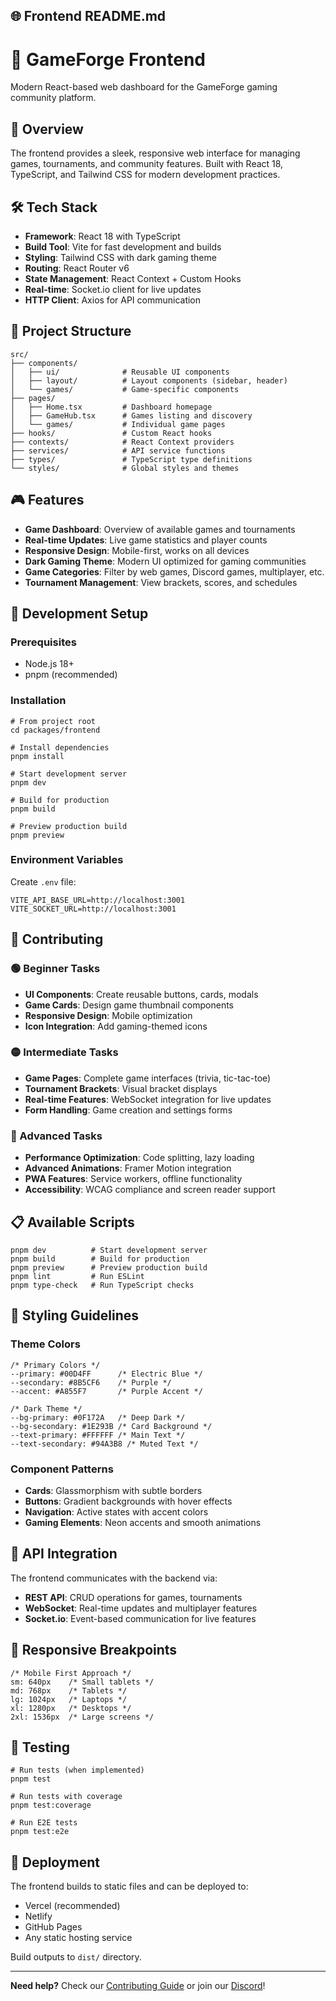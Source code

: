 ## 🌐 Frontend README.md


# 🎨 GameForge Frontend

Modern React-based web dashboard for the GameForge gaming community platform.

## 🚀 Overview

The frontend provides a sleek, responsive web interface for managing games, tournaments, and community features. Built with React 18, TypeScript, and Tailwind CSS for modern development practices.

## 🛠️ Tech Stack

- **Framework**: React 18 with TypeScript
- **Build Tool**: Vite for fast development and builds
- **Styling**: Tailwind CSS with dark gaming theme
- **Routing**: React Router v6
- **State Management**: React Context + Custom Hooks
- **Real-time**: Socket.io client for live updates
- **HTTP Client**: Axios for API communication

## 📁 Project Structure

```
src/
├── components/
│   ├── ui/              # Reusable UI components
│   ├── layout/          # Layout components (sidebar, header)
│   └── games/           # Game-specific components
├── pages/
│   ├── Home.tsx         # Dashboard homepage
│   ├── GameHub.tsx      # Games listing and discovery
│   └── games/           # Individual game pages
├── hooks/               # Custom React hooks
├── contexts/            # React Context providers
├── services/            # API service functions
├── types/               # TypeScript type definitions
└── styles/              # Global styles and themes
```

## 🎮 Features

- **Game Dashboard**: Overview of available games and tournaments
- **Real-time Updates**: Live game statistics and player counts
- **Responsive Design**: Mobile-first, works on all devices
- **Dark Gaming Theme**: Modern UI optimized for gaming communities
- **Game Categories**: Filter by web games, Discord games, multiplayer, etc.
- **Tournament Management**: View brackets, scores, and schedules

## 🚀 Development Setup

### Prerequisites
- Node.js 18+
- pnpm (recommended)

### Installation
```
# From project root
cd packages/frontend

# Install dependencies
pnpm install

# Start development server
pnpm dev

# Build for production
pnpm build

# Preview production build
pnpm preview
```

### Environment Variables
Create `.env` file:
```
VITE_API_BASE_URL=http://localhost:3001
VITE_SOCKET_URL=http://localhost:3001
```

## 🎯 Contributing

### 🟢 Beginner Tasks
- **UI Components**: Create reusable buttons, cards, modals
- **Game Cards**: Design game thumbnail components
- **Responsive Design**: Mobile optimization
- **Icon Integration**: Add gaming-themed icons

### 🟡 Intermediate Tasks
- **Game Pages**: Complete game interfaces (trivia, tic-tac-toe)
- **Tournament Brackets**: Visual bracket displays
- **Real-time Features**: WebSocket integration for live updates
- **Form Handling**: Game creation and settings forms

### 🔴 Advanced Tasks
- **Performance Optimization**: Code splitting, lazy loading
- **Advanced Animations**: Framer Motion integration
- **PWA Features**: Service workers, offline functionality
- **Accessibility**: WCAG compliance and screen reader support

## 📋 Available Scripts

```
pnpm dev          # Start development server
pnpm build        # Build for production
pnpm preview      # Preview production build
pnpm lint         # Run ESLint
pnpm type-check   # Run TypeScript checks
```

## 🎨 Styling Guidelines

### Theme Colors
```
/* Primary Colors */
--primary: #00D4FF      /* Electric Blue */
--secondary: #8B5CF6    /* Purple */
--accent: #A855F7       /* Purple Accent */

/* Dark Theme */
--bg-primary: #0F172A   /* Deep Dark */
--bg-secondary: #1E293B /* Card Background */
--text-primary: #FFFFFF /* Main Text */
--text-secondary: #94A3B8 /* Muted Text */
```

### Component Patterns
- **Cards**: Glassmorphism with subtle borders
- **Buttons**: Gradient backgrounds with hover effects
- **Navigation**: Active states with accent colors
- **Gaming Elements**: Neon accents and smooth animations

## 🔗 API Integration

The frontend communicates with the backend via:
- **REST API**: CRUD operations for games, tournaments
- **WebSocket**: Real-time updates and multiplayer features
- **Socket.io**: Event-based communication for live features

## 📱 Responsive Breakpoints

```
/* Mobile First Approach */
sm: 640px    /* Small tablets */
md: 768px    /* Tablets */
lg: 1024px   /* Laptops */
xl: 1280px   /* Desktops */
2xl: 1536px  /* Large screens */
```

## 🧪 Testing

```
# Run tests (when implemented)
pnpm test

# Run tests with coverage
pnpm test:coverage

# Run E2E tests
pnpm test:e2e
```

## 🚀 Deployment

The frontend builds to static files and can be deployed to:
- Vercel (recommended)
- Netlify
- GitHub Pages
- Any static hosting service

Build outputs to `dist/` directory.

---

**Need help?** Check our [Contributing Guide](../../CONTRIBUTING.md) or join our [Discord](https://discord.gg/gameforge)!
```
